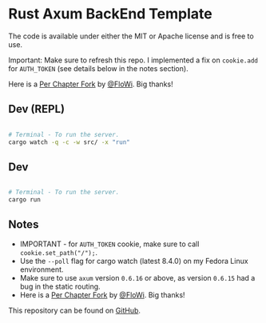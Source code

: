 # Rust Axum BackEnd Template 

The code is available under either the MIT or Apache license and is free to use.

Important: Make sure to refresh this repo. I implemented a fix on `cookie.add` for `AUTH_TOKEN` (see details below in the notes section).


Here is a [Per Chapter Fork](https://github.com/FloWi/rust-axum-course) by [@FloWi](https://github.com/FloWi). Big thanks!

## Dev (REPL)

```sh

# Terminal - To run the server.
cargo watch -q -c -w src/ -x "run"

```

## Dev

```sh

# Terminal - To run the server.
cargo run

```

## Notes

- IMPORTANT - for `AUTH_TOKEN` cookie, make sure to call `cookie.set_path("/");`.
- Use the `--poll` flag for cargo watch (latest 8.4.0) on my Fedora Linux environment.
- Make sure to use `axum` version `0.6.16` or above, as version `0.6.15` had a bug in the static routing.
- Here is a [Per Chapter Fork](https://github.com/FloWi/rust-axum-course) by [@FloWi](https://github.com/FloWi). Big thanks!

This repository can be found on [GitHub](https://github.com/Ali-Aizaz/rust-axum).
